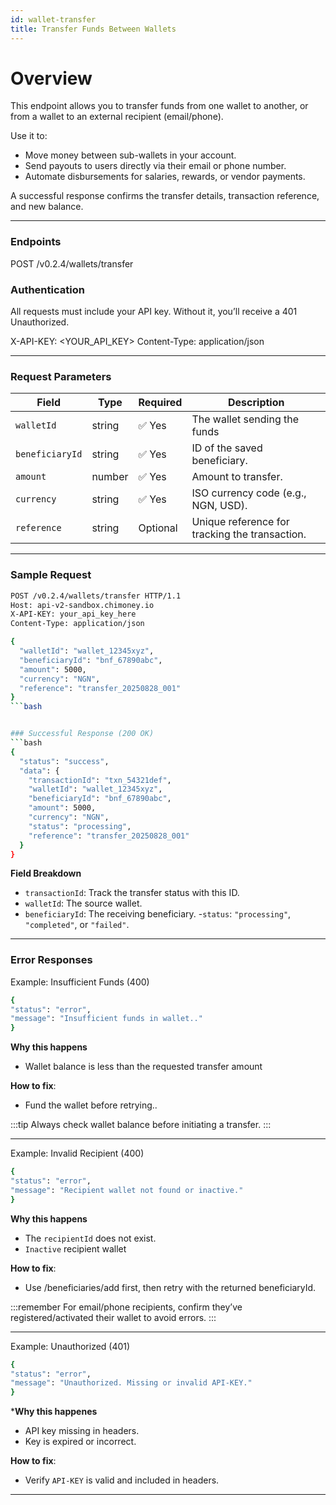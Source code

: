```yaml
---
id: wallet-transfer
title: Transfer Funds Between Wallets
---
```


# Overview

This endpoint allows you to transfer funds from one wallet to another, or from a wallet to an external recipient (email/phone).

Use it to:
- Move money between sub-wallets in your account.
- Send payouts to users directly via their email or phone number.
- Automate disbursements for salaries, rewards, or vendor payments.

A successful response confirms the transfer details, transaction reference, and new balance.

---
### Endpoints
POST /v0.2.4/wallets/transfer

### Authentication
All requests must include your API key. Without it, you’ll receive a 401 Unauthorized.

X-API-KEY: <YOUR_API_KEY>
Content-Type: application/json

---
### Request Parameters 
| Field           | Type   | Required | Description                                    |
| --------------- | ------ | -------- | ---------------------------------------------- |
| `walletId`      | string | ✅ Yes    | The wallet sending the funds                  |
| `beneficiaryId` | string | ✅ Yes    | ID of the saved beneficiary.                   |
| `amount`        | number | ✅ Yes    | Amount to transfer.                            |
| `currency`      | string | ✅ Yes    | ISO currency code (e.g., NGN, USD).            |
| `reference`     | string | Optional | Unique reference for tracking the transaction. |



---
### Sample Request
```bash
POST /v0.2.4/wallets/transfer HTTP/1.1
Host: api-v2-sandbox.chimoney.io
X-API-KEY: your_api_key_here
Content-Type: application/json

{
  "walletId": "wallet_12345xyz",
  "beneficiaryId": "bnf_67890abc",
  "amount": 5000,
  "currency": "NGN",
  "reference": "transfer_20250828_001"
}
```bash


### Successful Response (200 OK)
```bash 
{
  "status": "success",
  "data": {
    "transactionId": "txn_54321def",
    "walletId": "wallet_12345xyz",
    "beneficiaryId": "bnf_67890abc",
    "amount": 5000,
    "currency": "NGN",
    "status": "processing",
    "reference": "transfer_20250828_001"
  }
}

```
**Field Breakdown**
- `transactionId`: Track the transfer status with this ID.
- `walletId`: The source wallet.
- `beneficiaryId`: The receiving beneficiary.
 -`status`: `"processing"`, `"completed"`, or `"failed"`.

---

### Error Responses 
Example: Insufficient Funds (400)
```bash
{
"status": "error",
"message": "Insufficient funds in wallet.."
}
```

**Why this happens**
- Wallet balance is less than the requested transfer amount

**How to fix**:
- Fund the wallet before retrying..

:::tip
Always check wallet balance before initiating a transfer.
:::

---

Example: Invalid Recipient (400)
```bash
{
"status": "error",
"message": "Recipient wallet not found or inactive."
}
```

**Why this happens** 
-  The `recipientId` does not exist.
- `Inactive` recipient wallet

**How to fix**:
- Use /beneficiaries/add first, then retry with the returned beneficiaryId.

:::remember
For email/phone recipients, confirm they’ve registered/activated their wallet to avoid errors.
:::

---
Example: Unauthorized (401)
```bash 
{
"status": "error",
"message": "Unauthorized. Missing or invalid API-KEY."
}
```
***Why this happenes**
- API key missing in headers.
- Key is expired or incorrect.

**How to fix**:
- Verify `API-KEY` is valid and included in headers.

---
